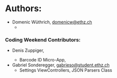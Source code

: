 # Authors:

- Domenic Wüthrich, domenicw@ethz.ch
   - <Features worked on>

### Coding Weekend Contributors:

- Denis Zuppiger, <Contact Mail>
   - Barcode ID Micro-App, <Other features worked on>
- Gabriel Sonderegger, gabrieso@student.ethz.ch
   - Settings ViewControllers, JSON Parsers Class
